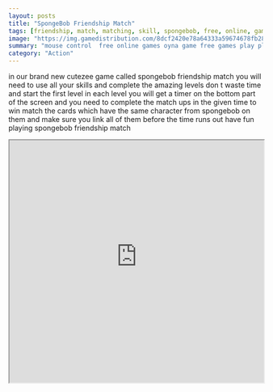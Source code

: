 ```yaml
---
layout: posts
title: "SpongeBob Friendship Match"
tags: [friendship, match, matching, skill, spongebob, free, online, games, oyna, game, free, games, play, play, games]
image: "https://img.gamedistribution.com/8dcf2420e78a64333a59674678fb283b.jpg"
summary: "mouse control  free online games oyna game free games play play games"
category: "Action"
---
```


in our brand new cutezee game called spongebob friendship match you will need to use all your skills and complete the amazing levels don t waste time and start the first level in each level you will get a timer on the bottom part of the screen and you need to complete the match ups in the given time to win match the cards which have the same character from spongebob on them and make sure you link all of them before the time runs out have fun playing spongebob friendship match

<iframe width="100%" height="480px;" src="https://flash.gamedistribution.com?game=8dcf2420e78a64333a59674678fb283b"></iframe>
